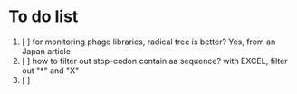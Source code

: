# To do list

1. [ ] for monitoring phage libraries,  radical tree is better? Yes, from an Japan article
2. [ ] how to filter out stop-codon contain aa sequence? with EXCEL, filter out "\*" and "X"
3. [ ] 


